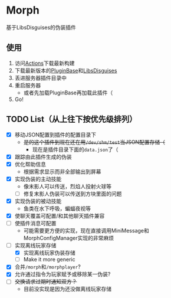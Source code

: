 # Morph
基于LibsDisguises的伪装插件

## 使用
1. 访问[Actions](https://github.com/XiaMoZhiShi/MorphPlugin/actions/workflows/build.yml?query=branch%3Amaster+is%3Acompleted)下载最新构建
2. 下载最新版本的[PluginBase](https://github.com/XiaMoZhiShi/PluginBase/releases/latest)和[LibsDisguises](https://www.spigotmc.org/resources/libs-disguises-free.81/)
3. 丢进服务器插件目录中
4. 重启服务器
    * 或者先加载PluginBase再加载此插件（
5. Go!

## TODO List（从上往下按优先级排列）
- [x] 移动JSON配置到插件的配置目录下
    * ~~是的这个插件到现在还在用`/dev/shm/test`当JSON配置存储（~~
      * 现在是插件目录下面的`data.json`了（
- [x] 跟踪由此插件生成的伪装
- [x] 优化帮助信息
    * 根据需求显示而非全部输出到屏幕
- [x] 实现伪装的主动技能
    * 像末影人可以传送，烈焰人投射火球等
    * [ ] 修复末影人伪装可以传送到方块里面的问题
- [x] 实现伪装的被动技能
    * 鱼类在水下呼吸，蝙蝠夜视等
- [x] 使聊天覆盖可配置/和其他聊天插件兼容
- [ ] 使插件消息可配置
    * 可能需要更方便的实现，现在直接调用MiniMessage和MorphConfigManager实现的非常麻烦
- [ ] 实现离线玩家存储
    * [x] 实现离线玩家伪装存储
    * [ ] Make it more generic
- [x] 合并`/morph`和`/morphplayer`?
- [x] 允许通过指令为玩家赋予或移除某一伪装?
- [ ] ~~交换请求过期时通知双方？~~
    - 目前没实现是因为还没做离线玩家存储